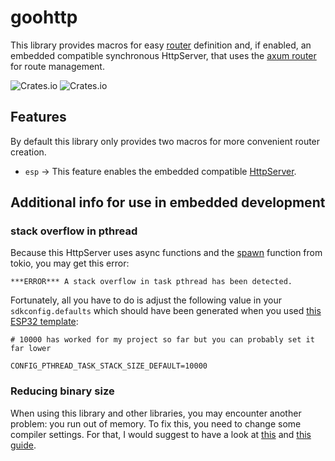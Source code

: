 # goohttp

This library provides macros for easy [router](https://docs.rs/axum/latest/axum/routing/struct.Router.html) definition and, if enabled, an embedded compatible synchronous HttpServer, that uses the [axum router](https://docs.rs/axum/latest/axum/routing/struct.Router.html) for route management.

![Crates.io](https://img.shields.io/crates/v/goohttp) ![Crates.io](https://img.shields.io/crates/l/goohttp)

## Features

By default this library only provides two macros for more convenient router creation.

- `esp` -> This feature enables the embedded compatible [HttpServer](./src/http_server.rs).

## Additional info for use in embedded development

### stack overflow in pthread

Because this HttpServer uses async functions and the [spawn](https://docs.rs/tokio/latest/tokio/task/fn.spawn.html) function from tokio, you may get this error:

```text
***ERROR*** A stack overflow in task pthread has been detected.
```

Fortunately, all you have to do is adjust the following value in your `sdkconfig.defaults` which should have been generated when you used
[this ESP32 template](https://github.com/esp-rs/esp-idf-template):

```text
# 10000 has worked for my project so far but you can probably set it far lower

CONFIG_PTHREAD_TASK_STACK_SIZE_DEFAULT=10000
```

### Reducing binary size

When using this library and other libraries, you may encounter another problem: you run out of memory. To fix this, you need to change some compiler settings. For that, I
would suggest to have a look at [this](https://github.com/johnthagen/min-sized-rust) and [this guide](https://docs.rust-embedded.org/book/unsorted/speed-vs-size.html).
